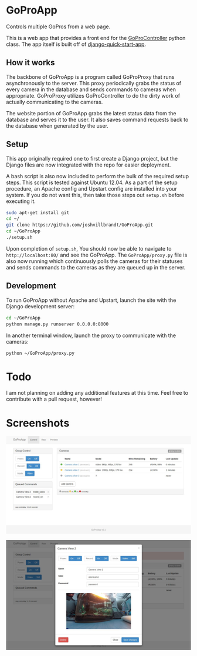 # GoProApp

Controls multiple GoPros from a web page.

This is a web app that provides a front end for the [GoProController](https://github.com/joshvillbrandt/GoProController) python class. The app itself is built off of [django-quick-start-app](http://github.com/joshvillbrandt/django-quick-start-app).

## How it works

The backbone of GoProApp is a program called GoProProxy that runs asynchronously to the server. This proxy periodically grabs the status of every camera in the database and sends commands to cameras when appropriate. GoProProxy utilizes GoProController to do the dirty work of actually communicating to the cameras.

The website portion of GoProApp grabs the latest status data from the database and serves it to the user. It also saves command requests back to the database when generated by the user.

## Setup

This app originally required one to first create a Django project, but the Django files are now integrated with the repo for easier deployment.

A bash script is also now included to perform the bulk of the required setup steps. This script is tested against Ubuntu 12.04. As a part of the setup procedure, an Apache config and Upstart config are installed into your system. If you do not want this, then take those steps out `setup.sh` before executing it.

```bash
sudo apt-get install git
cd ~/
git clone https://github.com/joshvillbrandt/GoProApp.git
cd ~/GoProApp
./setup.sh
```

Upon completion of `setup.sh`, You should now be able to navigate to `http://localhost:80/` and see the GoProApp. The `GoProApp/proxy.py` file is also now running which continuously polls the cameras for their statuses and sends commands to the cameras as they are queued up in the server.

## Development

To run GoProApp without Apache and Upstart, launch the site with the Django development server:

```bash
cd ~/GoProApp
python manage.py runserver 0.0.0.0:8000
```

In another terminal window, launch the proxy to communicate with the cameras:

```bash
python ~/GoProApp/proxy.py
```

# Todo

I am not planning on adding any additional features at this time. Feel free to contribute with a pull request, however!

# Screenshots

![GoProApp Screenshot](screenshot.jpg)

![GoProApp Screenshot](screenshot2.jpg)
